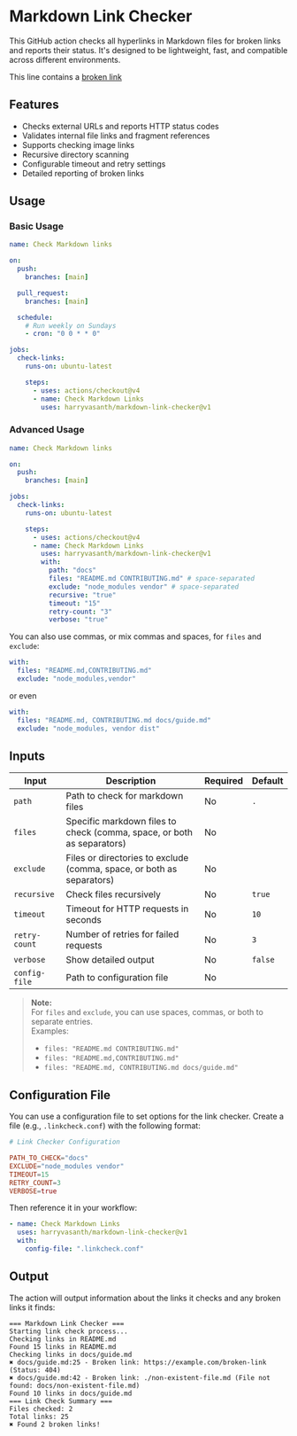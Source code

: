 # Markdown Link Checker

This GitHub action checks all hyperlinks in Markdown files for broken links and reports their status. It's designed to be lightweight, fast, and compatible across different environments.

This line contains a [broken link](https://example.com/broken.html)

## Features

- Checks external URLs and reports HTTP status codes
- Validates internal file links and fragment references
- Supports checking image links
- Recursive directory scanning
- Configurable timeout and retry settings
- Detailed reporting of broken links

## Usage

### Basic Usage

```yml
name: Check Markdown links

on:
  push:
    branches: [main]

  pull_request:
    branches: [main]

  schedule:
    # Run weekly on Sundays
    - cron: "0 0 * * 0"

jobs:
  check-links:
    runs-on: ubuntu-latest

    steps:
      - uses: actions/checkout@v4
      - name: Check Markdown Links
        uses: harryvasanth/markdown-link-checker@v1
```

### Advanced Usage

```yml
name: Check Markdown links

on:
  push:
    branches: [main]

jobs:
  check-links:
    runs-on: ubuntu-latest

    steps:
      - uses: actions/checkout@v4
      - name: Check Markdown Links
        uses: harryvasanth/markdown-link-checker@v1
        with:
          path: "docs"
          files: "README.md CONTRIBUTING.md" # space-separated
          exclude: "node_modules vendor" # space-separated
          recursive: "true"
          timeout: "15"
          retry-count: "3"
          verbose: "true"
```

You can also use commas, or mix commas and spaces, for `files` and `exclude`:

```yml
with:
  files: "README.md,CONTRIBUTING.md"
  exclude: "node_modules,vendor"
```

or even

```yml
with:
  files: "README.md, CONTRIBUTING.md docs/guide.md"
  exclude: "node_modules, vendor dist"
```

## Inputs

| Input         | Description                                                            | Required | Default |
| ------------- | ---------------------------------------------------------------------- | -------- | ------- |
| `path`        | Path to check for markdown files                                       | No       | `.`     |
| `files`       | Specific markdown files to check (comma, space, or both as separators) | No       |         |
| `exclude`     | Files or directories to exclude (comma, space, or both as separators)  | No       |         |
| `recursive`   | Check files recursively                                                | No       | `true`  |
| `timeout`     | Timeout for HTTP requests in seconds                                   | No       | `10`    |
| `retry-count` | Number of retries for failed requests                                  | No       | `3`     |
| `verbose`     | Show detailed output                                                   | No       | `false` |
| `config-file` | Path to configuration file                                             | No       |         |

> **Note:**  
> For `files` and `exclude`, you can use spaces, commas, or both to separate entries.  
> Examples:
>
> - `files: "README.md CONTRIBUTING.md"`
> - `files: "README.md,CONTRIBUTING.md"`
> - `files: "README.md, CONTRIBUTING.md docs/guide.md"`

## Configuration File

You can use a configuration file to set options for the link checker. Create a file (e.g., `.linkcheck.conf`) with the following format:

```conf
# Link Checker Configuration

PATH_TO_CHECK="docs"
EXCLUDE="node_modules vendor"
TIMEOUT=15
RETRY_COUNT=3
VERBOSE=true
```

Then reference it in your workflow:

```yml
- name: Check Markdown Links
  uses: harryvasanth/markdown-link-checker@v1
  with:
    config-file: ".linkcheck.conf"
```

## Output

The action will output information about the links it checks and any broken links it finds:

```console
=== Markdown Link Checker ===
Starting link check process...
Checking links in README.md
Found 15 links in README.md
Checking links in docs/guide.md
✖ docs/guide.md:25 - Broken link: https://example.com/broken-link (Status: 404)
✖ docs/guide.md:42 - Broken link: ./non-existent-file.md (File not found: docs/non-existent-file.md)
Found 10 links in docs/guide.md
=== Link Check Summary ===
Files checked: 2
Total links: 25
✖ Found 2 broken links!
```
